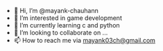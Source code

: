 - 👋 Hi, I’m @mayank-chauhann
- 👀 I’m interested in game development
- 🌱 I’m currently learning c and python
- 💞️ I’m looking to collaborate on ...
- 📫 How to reach me via mayank03ch@gmail.com

<!---
mayank-chauhann/mayank-chauhann is a ✨ special ✨ repository because its `README.md` (this file) appears on your GitHub profile.
You can click the Preview link to take a look at your changes.
--->
